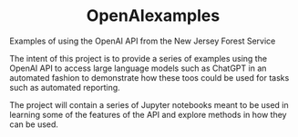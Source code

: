 <h1 align="center"> OpenAIexamples </h1>

Examples of using the OpenAI API
from the New Jersey Forest Service

The intent of this project is to provide a series
of examples using the OpenAI API to access large 
language models such as ChatGPT in an automated fashion 
to demonstrate how these toos could be used for tasks such
as automated reporting.

The project will contain a series of Jupyter notebooks 
meant to be used in learning some of the features of the 
API and explore methods in how they can be used.
